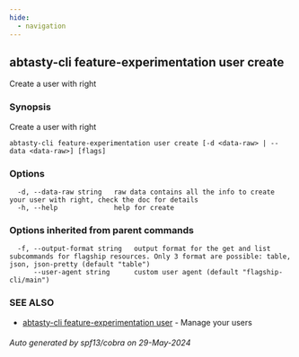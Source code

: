 ```yaml
---
hide:
  - navigation
---
```

## abtasty-cli feature-experimentation user create

Create a user with right

### Synopsis

Create a user with right

```
abtasty-cli feature-experimentation user create [-d <data-raw> | --data <data-raw>] [flags]
```

### Options

```
  -d, --data-raw string   raw data contains all the info to create your user with right, check the doc for details
  -h, --help              help for create
```

### Options inherited from parent commands

```
  -f, --output-format string   output format for the get and list subcommands for flagship resources. Only 3 format are possible: table, json, json-pretty (default "table")
      --user-agent string      custom user agent (default "flagship-cli/main")
```

### SEE ALSO

* [abtasty-cli feature-experimentation user](abtasty-cli_feature-experimentation_user.md)	 - Manage your users

###### Auto generated by spf13/cobra on 29-May-2024
